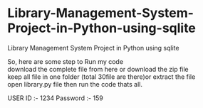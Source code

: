 # Library-Management-System-Project-in-Python-using-sqlite
Library Management System Project in Python using sqlite

So, here are some step to Run my code <br />
download the complete file from here or download the zip file <br />
keep all file in one folder (total 30file are there)or extract the file <br />
open library.py file then run the code thats all. <br />

USER ID :- 1234
Password :- 159
